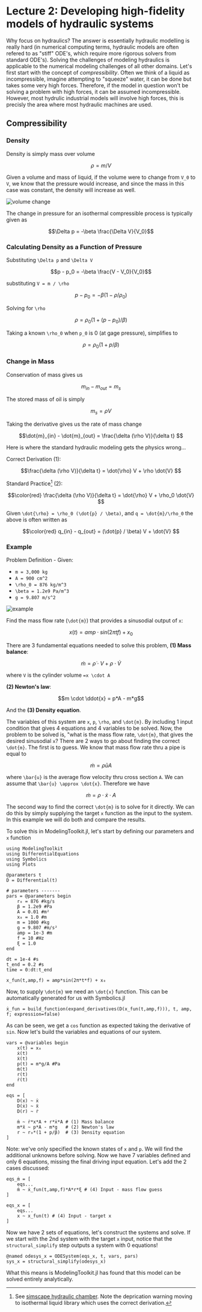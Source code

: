 # Lecture 2: Developing high-fidelity models of hydraulic systems
Why focus on hydraulics?  The answer is essentially hydraulic modelling is really hard (in numerical computing terms, hydraulic models are often refered to as "stiff" ODE's, which require more rigorous solvers from standard ODE's).  Solving the challenges of modeling hydraulics is applicable to the numerical modeling challenges of all other domains.  Let's first start with the concept of *compressibility*.  Often we think of a liquid as incompressible, imagine attempting to "squeeze" water, it can be done but takes some very high forces.  Therefore, if the model in question won't be solving a problem with high forces, it can be assumed incompressible.  However, most hydrulic industrial models will involve high forces, this is precisly the area where most hydraulic machines are used.  

## Compressibility

### Density

Density is simply mass over volume

```math
\rho = m/V
```

Given a volume and mass of liquid, if the volume were to change from ``V_0`` to ``V``, we know that the pressure would increase, and since the mass in this case was constant, the density will increase as well.

![volume change](../img/VolumeChange.svg)

The change in pressure for an isothermal compressible process is typically given as

```math
\Delta p = -\beta \frac{\Delta V}{V_0}
```

### Calculating Density as a Function of Pressure

Substituting ``\Delta p`` and ``\Delta V``

```math
p - p_0 = -\beta \frac{V - V_0}{V_0}
```

substituting ``V = m / \rho ``

```math
p - p_0 = -\beta (1 - \rho/\rho_0)  
``` 

Solving for ``\rho``

```math
\rho = \rho_0 (1 + (p - p_0)/\beta)
```

Taking a known ``\rho_0`` when ``p_0`` is 0 (at gage pressure), simplifies to

```math
\rho = \rho_0 (1 + p/\beta) 
```

### Change in Mass

Conservation of mass gives us

```math
m_{in} - m_{out} = m_s 
```

The stored mass of oil is simply

```math
m_s = \rho V 
```

Taking the derivative gives us the rate of mass change

```math
\dot{m}_{in} - \dot{m}_{out} = \frac{\delta (\rho V)}{\delta t} 
```

Here is where the standard hydraulic modeling gets the physics wrong...

Correct Derivation (1):  

```math
\frac{\delta (\rho V)}{\delta t} = \dot{\rho} V + \rho \dot{V} 
```

Standard Practice[^1] (2):  

```math
\color{red} \frac{\delta (\rho V)}{\delta t} = \dot{\rho} V + \rho_0 \dot{V}   
```

Given ``\dot{\rho} = \rho_0 (\dot{p} / \beta)``, and ``q = \dot{m}/\rho_0`` the above is often written as

```math
\color{red} q_{in} - q_{out} = (\dot{p} / \beta) V + \dot{V} 
```

[^1]: See [simscape hydraulic chamber](https://www.mathworks.com/help/simscape/ref/variablehydraulicchamber.html).  Note the deprication warning moving to isothermal liquid library which uses the correct derivation.

### Example
Problem Definition - Given:

- ``m = 3,000 kg``
- ``A = 900 cm^2`` 
- ``\rho_0 = 876 kg/m^3``
- ``\beta = 1.2e9 Pa/m^3``
- ``g = 9.807 m/s^2``

![example](../img/Example.svg)

Find the mass flow rate (``\dot{m}``) that provides a sinusodial output of ``x``:

```math
x(t) = amp \cdot sin(2πtf) + x_0
```

There are 3 fundamental equations needed to solve this problem, **(1) Mass balance**: 

```math
\dot{m} = \dot{\rho} \cdot V + \rho \cdot \dot{V}
```

where ``V`` is the cylinder volume ``=x \cdot A``

**(2) Newton's law**:

```math
m \cdot \ddot{x} = p*A - m*g
```

And the **(3) Density equation**.  


The variables of this system are ``x``, ``p``, ``\rho``, and ``\dot{m}``.  By including 1 input condition that gives 4 equations and 4 variables to be solved.  Now, the problem to be solved is, "what is the mass flow rate, ``\dot{m}``, that gives the desired sinusodial ``x``?  There are 2 ways to go about finding the correct ``\dot{m}``.  The first is to guess.  We know that mass flow rate thru a pipe is equal to 

```math
\dot{m} = \rho \bar{u} A
```

where ``\bar{u}`` is the average flow velocity thru cross section ``A``.  We can assume that ``\bar{u} \approx \dot{x}``.  Therefore we have

```math
\dot{m} = \rho \cdot \dot{x} \cdot A
```

The second way to find the correct ``\dot{m}`` is to solve for it directly.  We can do this by simply supplying the target ``x`` function as the input to the system.  In this example we will do both and compare the results.

To solve this in ModelingToolkit.jl, let's start by defining our parameters and `x` function

```@example l2
using ModelingToolkit
using DifferentialEquations
using Symbolics
using Plots

@parameters t
D = Differential(t)

# parameters -------
pars = @parameters begin
    r₀ = 876 #kg/s
    β = 1.2e9 #Pa
    A = 0.01 #m²
    x₀ = 1.0 #m
    m = 1000 #kg
    g = 9.807 #m/s²
    amp = 1e-3 #m
    f = 10 #Hz    
    ξ = 1.0
end

dt = 1e-4 #s
t_end = 0.2 #s
time = 0:dt:t_end

x_fun(t,amp,f) = amp*sin(2π*t*f) + x₀
```

Now, to supply ``\dot{m}`` we need an ``\dot{x}`` function.  This can be automatically generated for us with Symbolics.jl

```@example l2
ẋ_fun = build_function(expand_derivatives(D(x_fun(t,amp,f))), t, amp, f; expression=false)
```

As can be seen, we get a `cos` function as expected taking the derivative of `sin`.  Now let's build the variables and equations of our system.

```@example l2
vars = @variables begin
    x(t) = x₀
    ẋ(t)
    ẍ(t)
    p(t) = m*g/A #Pa
    ṁ(t)
    r(t)
    ṙ(t)
end 

eqs = [
    D(x) ~ ẋ 
    D(ẋ) ~ ẍ
    D(r) ~ ṙ

    ṁ ~ ṙ*x*A + r*ẋ*A # (1) Mass balance
    m*ẍ ~ p*A - m*g   # (2) Newton's law
    r ~ r₀*(1 + p/β)  # (3) Density equation
]
```

Note: we've only specified the known states of `x` and `p`.  We will find the additional unknowns before solving.  Now we have 7 variables defined and only 6 equations, missing the final driving input equation.  Let's add the 2 cases discussed:

```@example l2
eqs_ṁ = [
    eqs...
    ṁ ~ ẋ_fun(t,amp,f)*A*r*ξ # (4) Input - mass flow guess
]

eqs_x = [
    eqs...
    x ~ x_fun(t) # (4) Input - target x 
]
```

Now we have 2 sets of equations, let's construct the systems and solve.  If we start with the 2nd system with the target ``x`` input, notice that the `structural_simplify` step outputs a system with 0 equations!

```@example l2
@named odesys_x = ODESystem(eqs_x, t, vars, pars)
sys_x = structural_simplify(odesys_x)
```

What this means is ModelingToolkit.jl has found that this model can be solved entirely analytically.  


